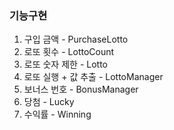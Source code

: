 ### 기능구현
1. 구입 금액 - PurchaseLotto
2. 로또 횟수 - LottoCount
3. 로또 숫자 제한 - Lotto
4. 로또 실행 + 값 추출 - LottoManager
5. 보너스 번호 - BonusManager
6. 당첨 - Lucky
7. 수익률 - Winning